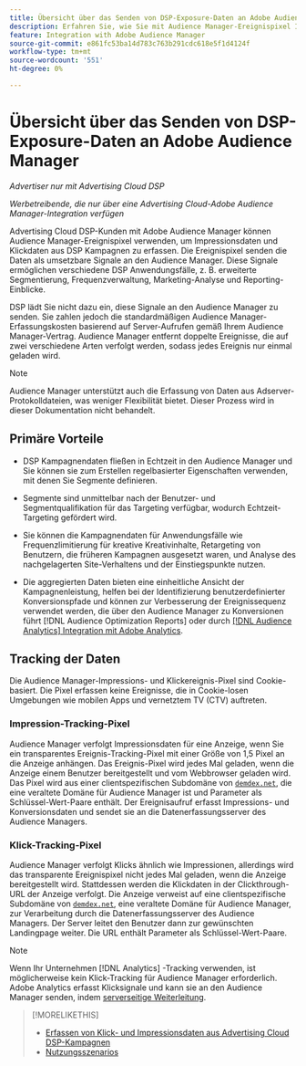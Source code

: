 ```yaml
---
title: Übersicht über das Senden von DSP-Exposure-Daten an Adobe Audience Manager
description: Erfahren Sie, wie Sie mit Audience Manager-Ereignispixel Impressions- und Klickdaten aus Advertising Cloud DSP-Kampagnen erfassen können.
feature: Integration with Adobe Audience Manager
source-git-commit: e861fc53ba14d783c763b291cdc618e5f1d4124f
workflow-type: tm+mt
source-wordcount: '551'
ht-degree: 0%

---
```


# Übersicht über das Senden von DSP-Exposure-Daten an Adobe Audience Manager

*Advertiser nur mit Advertising Cloud DSP*

*Werbetreibende, die nur über eine Advertising Cloud-Adobe Audience Manager-Integration verfügen*

Advertising Cloud DSP-Kunden mit Adobe Audience Manager können Audience Manager-Ereignispixel verwenden, um Impressionsdaten und Klickdaten aus DSP Kampagnen zu erfassen. Die Ereignispixel senden die Daten als umsetzbare Signale an den Audience Manager. Diese Signale ermöglichen verschiedene DSP Anwendungsfälle, z. B. erweiterte Segmentierung, Frequenzverwaltung, Marketing-Analyse und Reporting-Einblicke.

DSP lädt Sie nicht dazu ein, diese Signale an den Audience Manager zu senden. Sie zahlen jedoch die standardmäßigen Audience Manager-Erfassungskosten basierend auf Server-Aufrufen gemäß Ihrem Audience Manager-Vertrag. Audience Manager entfernt doppelte Ereignisse, die auf zwei verschiedene Arten verfolgt werden, sodass jedes Ereignis nur einmal geladen wird.

>[!NOTE]
>
> Audience Manager unterstützt auch die Erfassung von Daten aus Adserver-Protokolldateien, was weniger Flexibilität bietet. Dieser Prozess wird in dieser Dokumentation nicht behandelt.

## Primäre Vorteile

* DSP Kampagnendaten fließen in Echtzeit in den Audience Manager und Sie können sie zum Erstellen regelbasierter Eigenschaften verwenden, mit denen Sie Segmente definieren.

* Segmente sind unmittelbar nach der Benutzer- und Segmentqualifikation für das Targeting verfügbar, wodurch Echtzeit-Targeting gefördert wird.

* Sie können die Kampagnendaten für Anwendungsfälle wie Frequenzlimitierung für kreative Kreativinhalte, Retargeting von Benutzern, die früheren Kampagnen ausgesetzt waren, und Analyse des nachgelagerten Site-Verhaltens und der Einstiegspunkte nutzen.

* Die aggregierten Daten bieten eine einheitliche Ansicht der Kampagnenleistung, helfen bei der Identifizierung benutzerdefinierter Konversionspfade und können zur Verbesserung der Ereignissequenz verwendet werden, die über den Audience Manager zu Konversionen führt [!DNL Audience Optimization Reports] oder durch [[!DNL Audience Analytics] Integration mit Adobe Analytics](/help/integrations/audience-manager/audience-analytics.md).

## Tracking der Daten

Die Audience Manager-Impressions- und Klickereignis-Pixel sind Cookie-basiert. Die Pixel erfassen keine Ereignisse, die in Cookie-losen Umgebungen wie mobilen Apps und vernetztem TV (CTV) auftreten.

### Impression-Tracking-Pixel

Audience Manager verfolgt Impressionsdaten für eine Anzeige, wenn Sie ein transparentes Ereignis-Tracking-Pixel mit einer Größe von 1,5 Pixel an die Anzeige anhängen. Das Ereignis-Pixel wird jedes Mal geladen, wenn die Anzeige einem Benutzer bereitgestellt und vom Webbrowser geladen wird. Das Pixel wird aus einer clientspezifischen Subdomäne von [`demdex.net`](https://experienceleague.adobe.com/docs/audience-manager/user-guide/reference/demdex-calls.html), die eine veraltete Domäne für Audience Manager ist und Parameter als Schlüssel-Wert-Paare enthält. Der Ereignisaufruf erfasst Impressions- und Konversionsdaten und sendet sie an die Datenerfassungsserver des Audience Managers.

### Klick-Tracking-Pixel

Audience Manager verfolgt Klicks ähnlich wie Impressionen, allerdings wird das transparente Ereignispixel nicht jedes Mal geladen, wenn die Anzeige bereitgestellt wird. Stattdessen werden die Klickdaten in der Clickthrough-URL der Anzeige verfolgt. Die Anzeige verweist auf eine clientspezifische Subdomäne von [`demdex.net`](https://experienceleague.adobe.com/docs/audience-manager/user-guide/reference/demdex-calls.html), eine veraltete Domäne für Audience Manager, zur Verarbeitung durch die Datenerfassungsserver des Audience Managers. Der Server leitet den Benutzer dann zur gewünschten Landingpage weiter. Die URL enthält Parameter als Schlüssel-Wert-Paare.

>[!NOTE]
>
>Wenn Ihr Unternehmen [!DNL Analytics] -Tracking verwenden, ist möglicherweise kein Klick-Tracking für Audience Manager erforderlich. Adobe Analytics erfasst Klicksignale und kann sie an den Audience Manager senden, indem [serverseitige Weiterleitung](https://experienceleague.adobe.com/docs/analytics/admin/admin-tools/server-side-forwarding/ssf.html).

>[!MORELIKETHIS]
>
>* [Erfassen von Klick- und Impressionsdaten aus Advertising Cloud DSP-Kampagnen](collect.md)
>* [Nutzungsszenarios](use-cases.md)

